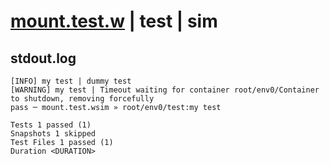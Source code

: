 # [mount.test.w](../../../../../../examples/tests/sdk_tests/container/mount.test.w) | test | sim

## stdout.log
```log
[INFO] my test | dummy test
[WARNING] my test | Timeout waiting for container root/env0/Container to shutdown, removing forcefully
pass ─ mount.test.wsim » root/env0/test:my test

Tests 1 passed (1)
Snapshots 1 skipped
Test Files 1 passed (1)
Duration <DURATION>
```

